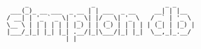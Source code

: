 <pre>
     _                 _                   _ _     
 ___(_)_ __ ___  _ __ | | ___  _ __     __| | |__  
/ __| | '_ ` _ \| '_ \| |/ _ \| '_ \   / _` | '_ \ 
\__ \ | | | | | | |_) | | (_) | | | | | (_| | |_) |
|___/_|_| |_| |_| .__/|_|\___/|_| |_|  \__,_|_.__/ 
                |_|                                
</pre>